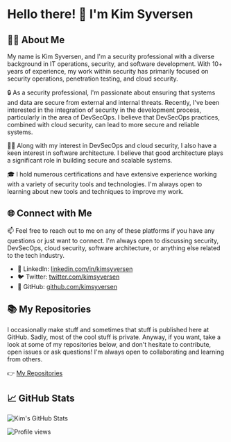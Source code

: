 # Hello there! 👋 I'm Kim Syversen

## 🙋‍♂️ About Me

My name is Kim Syversen, and I'm a security professional with a diverse background in IT operations, security, and software development. With 10+ years of experience, my work within security has primarily focused on security operations, penetration testing, and cloud security.

🔒 As a security professional, I'm passionate about ensuring that systems and data are secure from external and internal threats. Recently, I've been interested in the integration of security in the development process, particularly in the area of DevSecOps. I believe that DevSecOps practices, combined with cloud security, can lead to more secure and reliable systems.

👨‍💻 Along with my interest in DevSecOps and cloud security, I also have a keen interest in software architecture. I believe that good architecture plays a significant role in building secure and scalable systems.

🎓 I hold numerous certifications and have extensive experience working with a variety of security tools and technologies. I'm always open to learning about new tools and techniques to improve my work.



## 🌐 Connect with Me

📫 Feel free to reach out to me on any of these platforms if you have any questions or just want to connect. I'm always open to discussing security, DevSecOps, cloud security, software architecture, or anything else related to the tech industry.

- 🏢 LinkedIn: [linkedin.com/in/kimsyversen](https://www.linkedin.com/in/kimsyversen/)
- 🐦 Twitter: [twitter.com/kimsyversen](https://twitter.com/kimsyversen)
- 🐙 GitHub: [github.com/kimsyversen](https://github.com/kimsyversen)


## 📚 My Repositories

I occasionally make stuff and sometimes that stuff is published here at GitHub. Sadly, most of the cool stuff is private. Anyway, if you want, take a look at some of my repositories below, and don't hesitate to contribute, open issues or ask questions! I'm always open to collaborating and learning from others. 


👉 [My Repositories](https://github.com/kimsyversen?tab=repositories)

## 📈 GitHub Stats

![Kim's GitHub Stats](https://github-readme-stats.vercel.app/api?username=kimsyversen&show_icons=true&theme=radical)


![Profile views](https://gpvc.arturio.dev/kimsyversen)  
